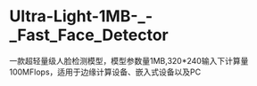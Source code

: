 # Ultra-Light-1MB-_-_Fast_Face_Detector
一款超轻量级人脸检测模型，模型参数量1MB,320*240输入下计算量100MFlops，适用于边缘计算设备、嵌入式设备以及PC
